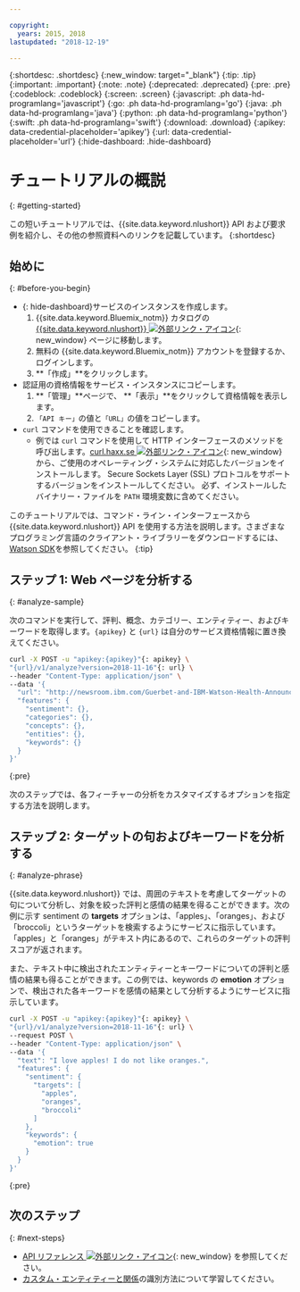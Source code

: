 ```yaml
---

copyright:
  years: 2015, 2018
lastupdated: "2018-12-19"

---
```


{:shortdesc: .shortdesc}
{:new_window: target="_blank"}
{:tip: .tip}
{:important: .important}
{:note: .note}
{:deprecated: .deprecated}
{:pre: .pre}
{:codeblock: .codeblock}
{:screen: .screen}
{:javascript: .ph data-hd-programlang='javascript'}
{:go: .ph data-hd-programlang='go'}
{:java: .ph data-hd-programlang='java'}
{:python: .ph data-hd-programlang='python'}
{:swift: .ph data-hd-programlang='swift'}
{:download: .download}
{:apikey: data-credential-placeholder='apikey'}
{:url: data-credential-placeholder='url'}
{:hide-dashboard: .hide-dashboard}

# チュートリアルの概説
{: #getting-started}

この短いチュートリアルでは、{{site.data.keyword.nlushort}} API および要求例を紹介し、その他の参照資料へのリンクを記載しています。
{:shortdesc}

## 始めに
{: #before-you-begin}

- {: hide-dashboard}サービスのインスタンスを作成します。
    1.  {{site.data.keyword.Bluemix_notm}} カタログの [{{site.data.keyword.nlushort}} ![外部リンク・アイコン](../../icons/launch-glyph.svg "外部リンク・アイコン")](https://{DomainName}/catalog/services/natural-language-understanding){: new_window} ページに移動します。
    2.  無料の {{site.data.keyword.Bluemix_notm}} アカウントを登録するか、ログインします。
    3.  **「作成」**をクリックします。
- 認証用の資格情報をサービス・インスタンスにコピーします。
    1.  **「管理」**ページで、 **「表示」**をクリックして資格情報を表示します。
    2.  `「API キー」`の値と`「URL」`の値をコピーします。
- `curl` コマンドを使用できることを確認します。
    - 例では `curl` コマンドを使用して HTTP インターフェースのメソッドを呼び出します。[curl.haxx.se ![外部リンク・アイコン](../../icons/launch-glyph.svg "外部リンク・アイコン")](https://curl.haxx.se/){: new_window} から、ご使用のオペレーティング・システムに対応したバージョンをインストールします。 Secure Sockets Layer (SSL) プロトコルをサポートするバージョンをインストールしてください。 必ず、インストールしたバイナリー・ファイルを `PATH` 環境変数に含めてください。

このチュートリアルでは、コマンド・ライン・インターフェースから {{site.data.keyword.nlushort}} API を使用する方法を説明します。さまざまなプログラミング言語のクライアント・ライブラリーをダウンロードするには、[Watson SDK](/docs/services/natural-language-understanding?topic=watson-using-sdks#using-sdks)を参照してください。
{:tip}

## ステップ 1: Web ページを分析する
{: #analyze-sample}

次のコマンドを実行して、評判、概念、カテゴリー、エンティティー、およびキーワードを取得します。<span class="hide-dashboard">`{apikey}` と `{url}` は自分のサービス資格情報に置き換えてください。</span>

```bash
curl -X POST -u "apikey:{apikey}"{: apikey} \
"{url}/v1/analyze?version=2018-11-16"{: url} \
--header "Content-Type: application/json" \
--data '{
  "url": "http://newsroom.ibm.com/Guerbet-and-IBM-Watson-Health-Announce-Strategic-Partnership-for-Artificial-Intelligence-in-Medical-Imaging-Liver",
  "features": {
    "sentiment": {},
    "categories": {},
    "concepts": {},
    "entities": {},
    "keywords": {}
  }
}'
```
{:pre}

次のステップでは、各フィーチャーの分析をカスタマイズするオプションを指定する方法を説明します。

## ステップ 2: ターゲットの句およびキーワードを分析する
{: #analyze-phrase}

{{site.data.keyword.nlushort}} では、周囲のテキストを考慮してターゲットの句について分析し、対象を絞った評判と感情の結果を得ることができます。次の例に示す sentiment の **targets** オプションは、「apples」、「oranges」、および「broccoli」というターゲットを検索するようにサービスに指示しています。「apples」と「oranges」がテキスト内にあるので、これらのターゲットの評判スコアが返されます。

また、テキスト中に検出されたエンティティーとキーワードについての評判と感情の結果も得ることができます。この例では、keywords の **emotion** オプションで、検出された各キーワードを感情の結果として分析するようにサービスに指示しています。

```bash
curl -X POST -u "apikey:{apikey}"{: apikey} \
"{url}/v1/analyze?version=2018-11-16"{: url} \
--request POST \
--header "Content-Type: application/json" \
--data '{
  "text": "I love apples! I do not like oranges.",
  "features": {
    "sentiment": {
      "targets": [
        "apples",
        "oranges",
        "broccoli"
      ]
    },
    "keywords": {
      "emotion": true
    }
  }
}'
```
{:pre}

## 次のステップ
{: #next-steps}

- [API リファレンス ![外部リンク・アイコン](../../icons/launch-glyph.svg "外部リンク・アイコン")](https://{DomainName}/apidocs/natural-language-understanding){: new_window} を参照してください。
- [カスタム・エンティティーと関係](/docs/services/natural-language-understanding?topic=natural-language-understanding-customizing)の識別方法について学習してください。
